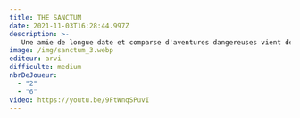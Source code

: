 ```yaml
---
title: THE SANCTUM
date: 2021-11-03T16:28:44.997Z
description: >-
   Une amie de longue date et comparse d'aventures dangereuses vient de vous adresser une lettre vous demandant votre aide. Elle y évoque des disparitions dans les forêts de la région et vous allez devoir partir mener votre propre enquête. Prenez garde, car au moment de faire face à la force antique qui sommeille sous un vieux monastère abandonné, vous allez mettre en péril non seulement vos vies, mais aussi vos âmes. Ce lugubre sanctuaire renferme d'étranges secrets.
image: /img/sanctum_3.webp
editeur: arvi
difficulte: medium
nbrDeJoueur:
  - "2"
  - "6"
video: https://youtu.be/9FtWnqSPuvI
---
```

